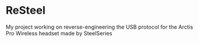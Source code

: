 # ReSteel
My project working on reverse-engineering the USB protocol for the Arctis Pro Wireless headset made by SteelSeries
